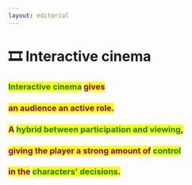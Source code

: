 ```yaml
---
layout: editorial
---
```


# 🎞 Interactive cinema

### <mark style="color:green;">Interactive cinema</mark> <mark style="color:purple;">gives</mark>

### <mark style="color:purple;">an audience an active role.</mark>

<mark style="color:purple;"></mark>

### <mark style="color:purple;">A</mark> <mark style="color:green;">hybrid between participation and viewing</mark><mark style="color:purple;">,</mark>&#x20;

### <mark style="color:purple;">giving the player a strong amount of</mark> <mark style="color:green;">control</mark> <mark style="color:purple;"></mark>&#x20;

### <mark style="color:purple;">in the</mark> <mark style="color:green;">characters' decisions</mark><mark style="color:purple;">.</mark>

<mark style="color:purple;"></mark>
